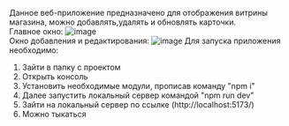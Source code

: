 Данное веб-приложение предназначено для отображения витрины магазина, можно добавлять,удалять и обновлять карточки. <br />
Главное окно:
![image](https://github.com/anaxelo/web/assets/101968098/4e10765e-80f8-4a56-8767-2c57f366881f)
<br />
Окно добавления и редактирования:
![image](https://github.com/anaxelo/web/assets/101968098/83feb90d-b7bd-4a20-a741-076f45c1ae27)
Для запуска приложения необходимо:
1) Зайти в папку с проектом 
2) Открыть консоль
3) Установить необходимые модули, прописав команду "npm i"
4) Далее запустить локальный сервер командой "npm run dev"
5) Зайти на локальный сервер по ссылке (http://localhost:5173/)
6) Можно тыкаться
